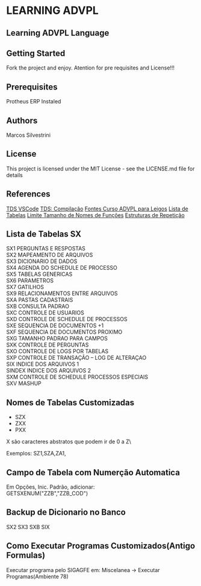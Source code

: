 # LEARNING ADVPL

## Learning ADVPL Language

## Getting Started

Fork the project and enjoy.
Atention for pre requisites and License!!!

## Prerequisites

Protheus ERP Instaled

## Authors

Marcos Silvestrini

## License

This project is licensed under the MIT License - see the LICENSE.md file for details

## References

[TDS VSCode](https://github.com/totvs/tds-vscode)
[TDS: Compilação](https://github.com/totvs/tds-vscode/blob/master/docs/compilation.md)
[Fontes Curso ADVPL para Leigos](https://drive.google.com/drive/u/0/folders/0B2bXz0zOen_gVHpEUGQtMXczclU)
[Lista de Tabelas](https://terminaldeinformacao.com/wp-content/tabelas/sa1.php)
[Limite Tamanho de Nomes de Funções](https://tdn.totvs.com/pages/viewpage.action?pageId=172296510)
[Estruturas de Repetição](https://tdn.totvs.com/pages/viewpage.action?pageId=6063082)

## Lista de Tabelas SX

SX1 PERGUNTAS E RESPOSTAS\
SX2 MAPEAMENTO DE ARQUIVOS\
SX3 DICIONARIO DE DADOS\
SX4 AGENDA DO SCHEDULE DE PROCESSO\
SX5 TABELAS GENERICAS\
SX6 PARAMETROS\
SX7 GATILHOS\
SX9 RELACIONAMENTOS ENTRE ARQUIVOS\
SXA PASTAS CADASTRAIS\
SXB CONSULTA PADRAO\
SXC CONTROLE DE USUARIOS\
SXD CONTROLE DE SCHEDULE DE PROCESSOS\
SXE SEQUENCIA DE DOCUMENTOS +1\
SXF SEQUENCIA DE DOCUMENTOS PROXIMO\
SXG TAMANHO PADRAO PARA CAMPOS\
SXK CONTROLE DE PERGUNTAS\
SXO CONTROLE DE LOGS POR TABELAS\
SXP CONTROLE DE TRANSAÇÃO – LOG DE ALTERAÇAO\
SIX INDICE DOS ARQUIVOS 1\
SINDEX INDICE DOS ARQUIVOS 2\
SXM CONTROLE DE SCHEDULE PROCESSOS ESPECIAIS\
SXV MASHUP

## Nomes de Tabelas Customizadas

- SZX
- ZXX
- PXX

X são caracteres abstratos que podem ir de 0 a Z\

Exemplos: SZ1,SZA,ZA1,

## Campo de Tabela com Numerção Automatica

Em Opções, Inic. Padrão, adicionar:\
GETSXENUM("ZZB","ZZB_COD")

## Backup de Dicionario no Banco

SX2
SX3
SXB
SIX

## Como Executar Programas Customizados(Antigo Formulas)

Executar programa pelo SIGAGFE em:  Miscelanea -> Executar Programas(Ambiente 78)
